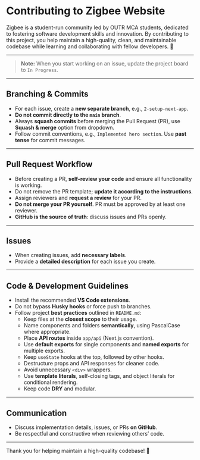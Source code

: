# Contributing to Zigbee Website

Zigbee is a student-run community led by OUTR MCA students, dedicated to fostering software development skills and innovation. By contributing to this project, you help maintain a high-quality, clean, and maintainable codebase while learning and collaborating with fellow developers. 🚀

---

> **Note:** When you start working on an issue, update the project board to `In Progress`.

---

## Branching & Commits

- For each issue, create a **new separate branch**, e.g., `2-setup-next-app`.
- **Do not commit directly to the `main` branch**.
- Always **squash commits** before merging the Pull Request (PR), use **Squash & merge** option from dropdown.
- Follow commit conventions, e.g., `Implemented hero section`. Use **past tense** for commit messages.

---

## Pull Request Workflow

- Before creating a PR, **self-review your code** and ensure all functionality is working.
- Do not remove the PR template; **update it according to the instructions**.
- Assign reviewers and **request a review** for your PR.
- **Do not merge your PR yourself**. PR must be approved by at least one reviewer.
- **GitHub is the source of truth**: discuss issues and PRs openly.

---

## Issues

- When creating issues, add **necessary labels**.
- Provide a **detailed description** for each issue you create.

---

## Code & Development Guidelines

- Install the recommended **VS Code extensions**.
- Do not bypass **Husky hooks** or force push to branches.
- Follow project **best practices** outlined in `README.md`:
  - Keep files at the **closest scope** to their usage.
  - Name components and folders **semantically**, using PascalCase where appropriate.
  - Place **API routes** inside `app/api` (Next.js convention).
  - Use **default exports** for single components and **named exports** for multiple exports.
  - Keep `useState` hooks at the top, followed by other hooks.
  - Destructure props and API responses for cleaner code.
  - Avoid unnecessary `<div>` wrappers.
  - Use **template literals**, self-closing tags, and object literals for conditional rendering.
  - Keep code **DRY** and modular.

---

## Communication

- Discuss implementation details, issues, or PRs **on GitHub**.
- Be respectful and constructive when reviewing others’ code.

---

Thank you for helping maintain a high-quality codebase! 💙
